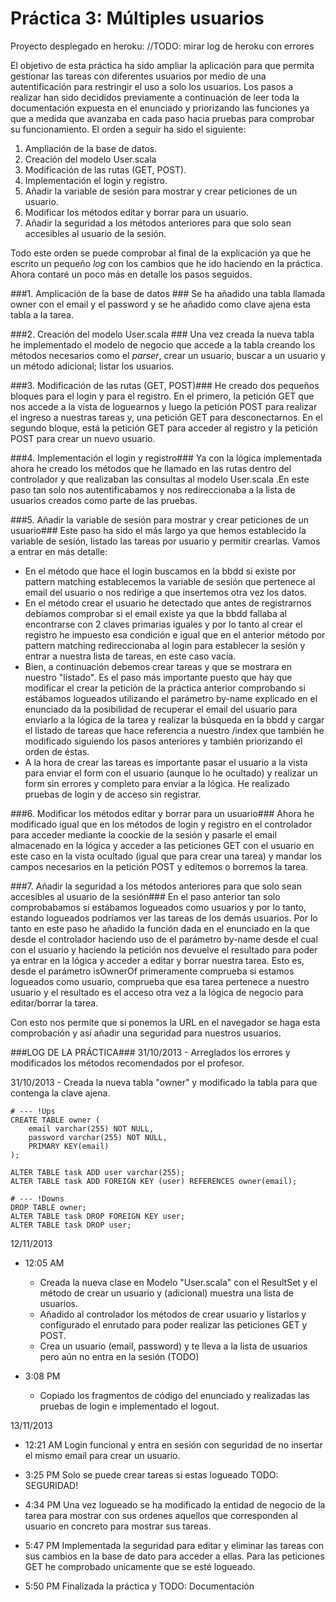 
# Práctica 3: Múltiples usuarios #

Proyecto desplegado en heroku: //TODO: mirar log de heroku con errores


El objetivo de esta práctica ha sido ampliar la aplicación para que permita gestionar las tareas con diferentes usuarios por medio de una autentificación para restringir el uso a solo los usuarios.
Los pasos a realizar han sido decididos previamente a continuación de leer toda la documentación expuesta en el enunciado y priorizando las funciones ya que a medida que avanzaba en cada paso hacia pruebas para comprobar su funcionamiento. El orden a seguir ha sido el siguiente:

1. Ampliación de la base de datos.
2. Creación del modelo User.scala
3. Modificación de las rutas (GET, POST).
4. Implementación el login y registro.
5. Añadir la variable de sesión para mostrar y crear peticiones de un usuario.
6. Modificar los métodos editar y borrar para un usuario.
7. Añadir la seguridad a los métodos anteriores para que solo sean accesibles al usuario de la sesión.

Todo este orden se puede comprobar al final de la explicación ya que he escrito un pequeño *log* con los cambios que he ido haciendo en la práctica. Ahora contaré un poco más en detalle los pasos seguidos.


###1. Amplicación de la base de datos ###
Se ha añadido una tabla llamada owner con el email y el password y se he añadido como clave ajena esta tabla a la tarea.

###2. Creación del modelo User.scala ###
Una vez creada la nueva tabla he implementado el modelo de negocio que accede a la tabla creando los métodos necesarios como el *parser*, crear un usuario, buscar a un usuario y un método adicional; listar los usuarios.

###3. Modificación de las rutas (GET, POST)###
He creado dos pequeños bloques para el login y para el registro. En el primero, la petición GET que nos accede a la vista de loguearnos y luego la petición POST para realizar el ingreso a nuestras tareas y, una petición GET para desconectarnos. En el segundo bloque, está la petición GET para acceder al registro y la petición POST para crear un nuevo usuario.


###4. Implementación el login y registro###
Ya con la lógica implementada ahora he creado los métodos que he llamado en las rutas dentro del controlador y que realizaban las consultas al modelo User.scala .En este paso tan solo nos autentificabamos y nos redireccionaba a la lista de usuarios creados como parte de las pruebas.

###5. Añadir la variable de sesión para mostrar y crear peticiones de un usuario###
Este paso ha sido el más largo ya que hemos establecido la variable de sesión, listado las tareas por usuario y permitir crearlas. Vamos a entrar en más detalle:

- En el método que hace el login buscamos en la bbdd si existe por pattern matching establecemos la variable de sesión que pertenece al email del usuario o nos redirige a que insertemos otra vez los datos.
- En el método crear el usuario he detectado que antes de registrarnos debíamos comprobar si el email existe ya que la bbdd fallaba al encontrarse con 2 claves primarias iguales y por lo tanto al crear el registro he impuesto esa condición e igual que en el anterior método por pattern matching redireccionaba al login para establecer la sesión y entrar a nuestra lista de tareas, en este caso vacía.
- Bien, a continuación debemos crear tareas y que se mostrara en nuestro "listado". Es el paso más importante puesto que hay que modificar el crear la petición de la práctica anterior comprobando si estábamos logueados utilizando el parámetro by-name explicado en el enunciado da la posibilidad de recuperar el email del usuario para enviarlo a la lógica de la tarea y realizar la búsqueda en la bbdd y cargar el listado de tareas que hace referencia a nuestro /index que también he modificado siguiendo los pasos anteriores y también priorizando el orden de éstas.
- A la hora de crear las tareas es importante pasar el usuario a la vista para enviar el form con el usuario (aunque lo he ocultado) y realizar un form sin errores y completo para enviar a la lógica.
He realizado pruebas de login y de acceso sin registrar.

###6. Modificar los métodos editar y borrar para un usuario###
Ahora he modificado igual que en los métodos de login y registro en el controlador para acceder mediante la coockie de la sesión y pasarle el email almacenado en la lógica y acceder a las peticiones GET con el usuario en este caso en la vista ocultado (igual que para crear una tarea) y mandar los campos necesarios en la petición POST y editemos o borremos la tarea.

###7. Añadir la seguridad a los métodos anteriores para que solo sean accesibles al usuario de la sesión###
En el paso anterior tan solo comprobabamos si estábamos logueados como usuarios y por lo tanto, estando logueados podríamos ver las tareas de los demás usuarios. Por lo tanto en este paso he añadido la función dada en el enunciado en la que desde el controlador haciendo uso de el parámetro by-name desde el cual con el usuario y haciendo la petición nos devuelve el resultado para poder ya entrar en la lógica y acceder a editar y borrar nuestra tarea. Esto es, desde el parámetro isOwnerOf primeramente comprueba si estamos logueados como usuario, comprueba que esa tarea pertenece a nuestro usuario y el resultado es el acceso otra vez a la lógica de negocio para editar/borrar la tarea.

Con esto nos permite que si ponemos la URL en el navegador se haga esta comprobación y así añadir una seguridad para nuestros usuarios.

###LOG DE LA PRÁCTICA###
31/10/2013 - Arreglados los errores y modificados los métodos recomendados por el profesor.

31/10/2013 - Creada la nueva tabla "owner" y modificado la tabla para que contenga la clave ajena.

	# --- !Ups
	CREATE TABLE owner (
		email varchar(255) NOT NULL,
		password varchar(255) NOT NULL,
		PRIMARY KEY(email)
	);
	
	ALTER TABLE task ADD user varchar(255);
	ALTER TABLE task ADD FOREIGN KEY (user) REFERENCES owner(email);
	
	# --- !Downs
	DROP TABLE owner;
	ALTER TABLE task DROP FOREIGN KEY user;
	ALTER TABLE task DROP user;

12/11/2013

 - 12:05 AM

 	- Creada la nueva clase en Modelo "User.scala" con el ResultSet y el método de crear un usuario y (adicional) muestra una lista de usuarios.
 	- Añadido al controlador los métodos de crear usuario y listarlos y configurado el enrutado para poder realizar las peticiones GET y POST.
 	- Crea un usuario (email, password) y te lleva a la lista de usuarios pero aún no entra en la sesión (TODO)

- 3:08 PM
	- Copiado los fragmentos de código del enunciado y realizadas las pruebas de login e implementado el logout.

13/11/2013

- 12:21 AM Login funcional y entra en sesión con seguridad de no insertar el mismo email para crear un usuario. 

- 3:25 PM Solo se puede crear tareas si estas logueado
TODO: SEGURIDAD!

- 4:34 PM Una vez logueado se ha modificado la entidad de negocio de la tarea para mostrar con sus ordenes aquellos que corresponden al usuario en concreto para mostrar sus tareas. 
- 5:47 PM Implementada la seguridad para editar y eliminar las tareas con sus cambios en la base de dato para acceder a ellas. Para las peticiones GET he comprobado unicamente que se esté logueado.

- 5:50 PM Finalizada la práctica y TODO: Documentación













